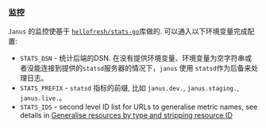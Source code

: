 ### 监控

`Janus` 的监控使基于 [`hellofresh/stats-go`](https://github.com/hellofresh/stats-go)库做的.
可以通入以下环境变量完成配置:

* `STATS_DSN` - 统计后端的DSN. 在没有提供环境变量、环境变量为空字符串或者没能连接到提供的`statsd`服务器的情况下，`janus` 使用 `statsd`作为后备来处理日志。
* `STATS_PREFIX` - `statsd` 指标的前缀, 比如 `janus.dev.`, `janus.staging.`, `janus.live.`。
* `STATS_IDS` - second level ID list for URLs to generalise metric names, see details in [Generalise resources by type and stripping resource ID](https://github.com/hellofresh/stats-go#generalise-resources-by-type-and-stripping-resource-id)
